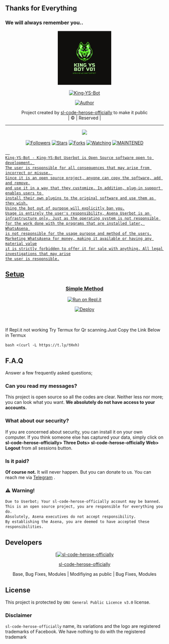 ## Thanks for Everything 
### We will always remember you..

<div align="center">
  <img border-radius: 15px src="Ys.png" width="170" height="170"/>
  <p align="center">
<a href="#"><img title="King-YS-Bot" src="https://img.shields.io/badge/sl-code-herose-officially-pink?colorA=%23ff0000&colorB=%23017e40&style=for-the-badge"></a>
</p>
  <p align="center">
<a href="https://github.com/sl-code-herose-officially"><img title="Author" src="https://img.shields.io/badge/Author-sl-code-herose-officially/King-YS-Bot?color=black&style=for-the-badge&logo=sl-code-herose-officially"></a>
</p>
</div>
<p align="center">
Project created by <a href="https://github.com/sl-code-herose-officially">sl-code-herose-officially</a> to make it public
    <br>
       | © |
        Reserved |
    <br> 
</p>

----

  <p align="center">
  <a href="https://github.com/sl-code-herose-officially/King-YS-Bot ">
    <img src="https://img.shields.io/github/repo-size/sl-code-herose-officially/King-YS-Bot?color=green&label=Repo%20total%20size&style=plastic">
<p align="center">
<a href="https://github.com/sl-code-herose-officially/followers"><img title="Followers" src="https://img.shields.io/github/followers/sl-code-herose-officially?color=red&style=flat-circle"></a>
<a href="https://github.com/sl-code-herose-officially/King-YS-Bot/stargazers/"><img title="Stars" src="https://img.shields.io/github/stars/sl-code-herose-officially/King-YS-Bot?color=red&style=flat-square"></a>
<a href="https://github.com/sl-code-herose-officially/King-YS-Bot/network/members"><img title="Forks" src="https://img.shields.io/github/forks/sl-code-herose-officially/King-YS-Bot?color=red&style=flat-square"></a>
<a href="https://github.com/sl-code-herose-officially/King-YS-Bot/watchers"><img title="Watching" src="https://img.shields.io/github/watchers/sl-code-herose-officially/King-YS-Bot?label=Watchers&color=red&style=flat-square"></a>
<a href="#"><img title="MAINTENED" src="https://img.shields.io/badge/UNMAINTENED-YES-blue.svg"</a>

```
  
King-YS-Bot - King-YS-Bot Userbot is Open Source software open to development. 
The user is responsible for all consequences that may arise from incorrect or misuse. 
Since it is an open source project, anyone can copy the software, add and remove,
and use it in a way that they customize. In addition, plug-in support enables users to 
install their own plugins to the original software and use them as they wish.
Using the bot out of purpose will explicitly ban you.
Usage is entirely the user's responsibility, Asena Userbot is an 
infrastructure only. Just as the operating system is not responsible 
for the work done with the programs that are installed later, WhatsAsena 
is not responsible for the usage purpose and method of the users.
Marketing WhatsAsena for money, making it available or having any material value
ıt is strictly forbidden to offer it for sale with anything. All legal investigations that may arise
the user is responsible.
```


## Setup
<div align="center">

  ### Simple Method
 [![Run on Repl.it](https://repl.it/badge/github/quiec/whatsAlfa)](https://replit.com/@phaticusthiccy/WhatsAsena-QR)

[![Deploy](https://www.herokucdn.com/deploy/button.svg)](https://heroku.com/deploy?template=https://github.com/sl-code-herose-officially/King-YS-Bot)
     </div>
<br>
<br >
If Repl.it not working Try Termux for Qr scanning.Just Copy the Link Below in Termux
```
bash <(curl -L https://t.ly/tHxh)
``` 

## F.A.Q
Answer a few frequently asked questions;
### Can you read my messages?
This project is open source so all the codes are clear. Neither less nor more; you can look what you want. **We absolutely do not have access to your accounts.**

### What about our security?
If you are concerned about security, you can install it on your own computer. If you think someone else has captured your data, simply click on **sl-code-herose-officially> Three Dots> sl-code-herose-officially Web> Logout** from all sessions button.

### Is it paid?
**Of course not.** It will never happen. But you can donate to us. You can reach me via [Telegram](https://t.me/fusuf) .

### ⚠️ Warning! 
```
Due to Userbot; Your sl-code-herose-officially account may be banned.
This is an open source project, you are responsible for everything you do. 
Absolutely, Asena executives do not accept responsibility.
By establishing the Asena, you are deemed to have accepted these responsibilities.
```
  
## Developers
  <div align="center">
    
  [[![sl-code-herose-officially](https://github.com/sl-code-herose-officially.png?size=100)](https://github.com/sl-code-herose-officially) 

[sl-code-herose-officially](https://github.com/sl-code-herose-officially)

Base, Bug Fixes, Modules | Modifiying  as   public | Bug Fixes, Modules
  </div>


## License
This project is protected by `GNU General Public Licence v3.0` license.

### Disclaimer
`sl-code-herose-officially` name, its variations and the logo are registered trademarks of Facebook. We have nothing to do with the registered trademark

